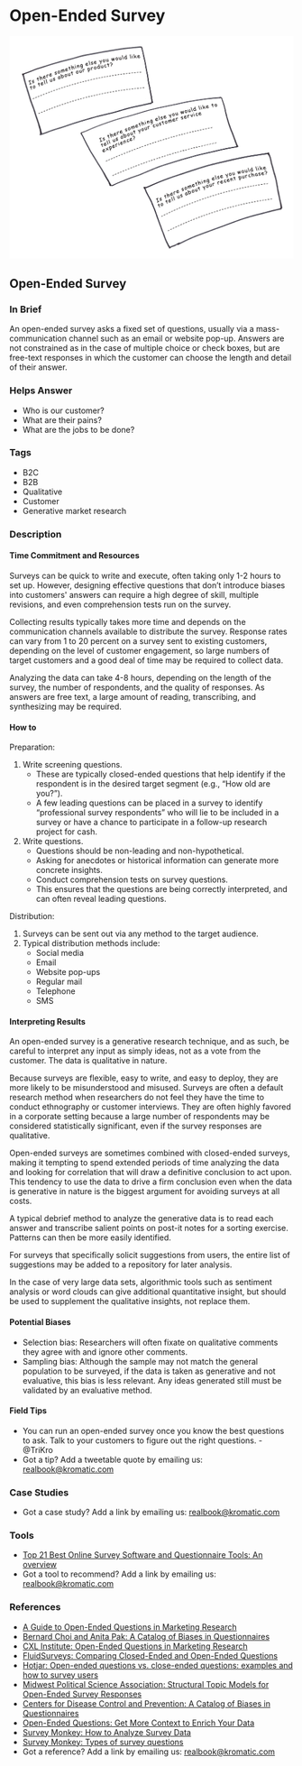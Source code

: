 # Open-Ended Survey

![](<../.gitbook/assets/illustration - open ended survey - real startup book.png>)

## Open-Ended Survey

### In Brief

An open-ended survey asks a fixed set of questions, usually via a mass-communication channel such as an email or website pop-up. Answers are not constrained as in the case of multiple choice or check boxes, but are free-text responses in which the customer can choose the length and detail of their answer.

### Helps Answer

* Who is our customer?
* What are their pains?
* What are the jobs to be done?

### Tags

* B2C
* B2B
* Qualitative
* Customer
* Generative market research

### Description

#### Time Commitment and Resources

Surveys can be quick to write and execute, often taking only 1-2 hours to set up. However, designing effective questions that don’t introduce biases into customers' answers can require a high degree of skill, multiple revisions, and even comprehension tests run on the survey.

Collecting results typically takes more time and depends on the communication channels available to distribute the survey. Response rates can vary from 1 to 20 percent on a survey sent to existing customers, depending on the level of customer engagement, so large numbers of target customers and a good deal of time may be required to collect data.

Analyzing the data can take 4-8 hours, depending on the length of the survey, the number of respondents, and the quality of responses. As answers are free text, a large amount of reading, transcribing, and synthesizing may be required.

#### How to

Preparation:

1. Write screening questions.
   * These are typically closed-ended questions that help identify if the respondent is in the desired target segment (e.g., “How old are you?”).
   * A few leading questions can be placed in a survey to identify “professional survey respondents” who will lie to be included in a survey or have a chance to participate in a follow-up research project for cash.
2. Write questions.
   * Questions should be non-leading and non-hypothetical.&#x20;
   * Asking for anecdotes or historical information can generate more concrete insights.&#x20;
   * Conduct comprehension tests on survey questions.&#x20;
   * This ensures that the questions are being correctly interpreted, and can often reveal leading questions.

Distribution:

1. Surveys can be sent out via any method to the target audience.
2. Typical distribution methods include:
   * Social media
   * Email
   * Website pop-ups
   * Regular mail
   * Telephone
   * SMS

#### Interpreting Results

An open-ended survey is a generative research technique, and as such, be careful to interpret any input as simply ideas, not as a vote from the customer. The data is qualitative in nature.

Because surveys are flexible, easy to write, and easy to deploy, they are more likely to be misunderstood and misused. Surveys are often a default research method when researchers do not feel they have the time to conduct ethnography or customer interviews. They are often highly favored in a corporate setting because a large number of respondents may be considered statistically significant, even if the survey responses are qualitative.

Open-ended surveys are sometimes combined with closed-ended surveys, making it tempting to spend extended periods of time analyzing the data and looking for correlation that will draw a definitive conclusion to act upon. This tendency to use the data to drive a firm conclusion even when the data is generative in nature is the biggest argument for avoiding surveys at all costs.

A typical debrief method to analyze the generative data is to read each answer and transcribe salient points on post-it notes for a sorting exercise. Patterns can then be more easily identified.

For surveys that specifically solicit suggestions from users, the entire list of suggestions may be added to a repository for later analysis.

In the case of very large data sets, algorithmic tools such as sentiment analysis or word clouds can give additional quantitative insight, but should be used to supplement the qualitative insights, not replace them.

#### Potential Biases

* Selection bias: Researchers will often fixate on qualitative comments they agree with and ignore other comments.
* Sampling bias: Although the sample may not match the general population to be surveyed, if the data is taken as generative and not evaluative, this bias is less relevant. Any ideas generated still must be validated by an evaluative method.

#### Field Tips

* You can run an open-ended survey once you know the best questions to ask. Talk to your customers to figure out the right questions. - @TriKro
* Got a tip? Add a tweetable quote by emailing us: [realbook@kromatic.com](mailto:realbook@kromatic.com)

### Case Studies

* Got a case study? Add a link by emailing us: [realbook@kromatic.com](mailto:realbook@kromatic.com)

### Tools

* [Top 21 Best Online Survey Software and Questionnaire Tools: An overview](https://mopinion.com/top-21-best-online-survey-software-and-questionnaire-tools-an-overview/)
* Got a tool to recommend? Add a link by emailing us: [realbook@kromatic.com](mailto:realbook@kromatic.com)

### References

* [A Guide to Open-Ended Questions in Marketing Research](https://conversionxl.com/open-ended-questions/)
* [Bernard Choi and Anita Pak: A Catalog of Biases in Questionnaires](https://www.ncbi.nlm.nih.gov/pmc/articles/PMC1323316/)
* [CXL Institute: Open-Ended Questions in Marketing Research](https://cxl.com/blog/open-ended-questions/)
* [FluidSurveys: Comparing Closed-Ended and Open-Ended Questions](http://fluidsurveys.com/university/comparing-closed-ended-and-open-ended-questions/)
* [Hotjar: Open-ended questions vs. close-ended questions: examples and how to survey users](https://www.hotjar.com/blog/open-ended-questions/)
* [Midwest Political Science Association: Structural Topic Models for Open-Ended Survey Responses](http://scholar.harvard.edu/files/dtingley/files/topicmodelsopenendedexperiments.pdf)
* [Centers for Disease Control and Prevention: A Catalog of Biases in Questionnaires](https://www.ncbi.nlm.nih.gov/pmc/articles/PMC1323316/)
* [Open-Ended Questions: Get More Context to Enrich Your Data](https://www.surveymonkey.com/mp/open-ended-questions-get-more-context-to-enrich-your-data/)
* [Survey Monkey: How to Analyze Survey Data](https://www.surveymonkey.co.uk/mp/how-to-analyze-survey-data/)
* [Survey Monkey: Types of survey questions](https://www.surveymonkey.com/mp/survey-question-types/)
* Got a reference? Add a link by emailing us: [realbook@kromatic.com](mailto:realbook@kromatic.com)
